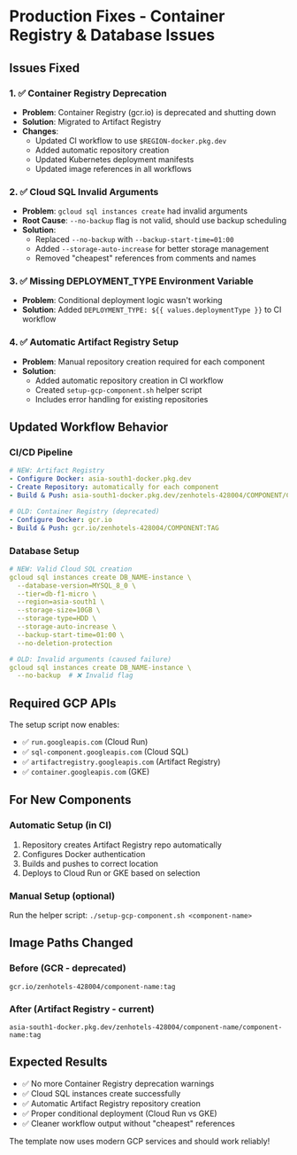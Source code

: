 # Production Fixes - Container Registry & Database Issues

## Issues Fixed

### 1. ✅ Container Registry Deprecation
- **Problem**: Container Registry (gcr.io) is deprecated and shutting down
- **Solution**: Migrated to Artifact Registry
- **Changes**:
  - Updated CI workflow to use `$REGION-docker.pkg.dev`
  - Added automatic repository creation
  - Updated Kubernetes deployment manifests
  - Updated image references in all workflows

### 2. ✅ Cloud SQL Invalid Arguments
- **Problem**: `gcloud sql instances create` had invalid arguments
- **Root Cause**: `--no-backup` flag is not valid, should use backup scheduling
- **Solution**: 
  - Replaced `--no-backup` with `--backup-start-time=01:00`
  - Added `--storage-auto-increase` for better storage management
  - Removed "cheapest" references from comments and names

### 3. ✅ Missing DEPLOYMENT_TYPE Environment Variable
- **Problem**: Conditional deployment logic wasn't working
- **Solution**: Added `DEPLOYMENT_TYPE: ${{ values.deploymentType }}` to CI workflow

### 4. ✅ Automatic Artifact Registry Setup
- **Problem**: Manual repository creation required for each component
- **Solution**: 
  - Added automatic repository creation in CI workflow
  - Created `setup-gcp-component.sh` helper script
  - Includes error handling for existing repositories

## Updated Workflow Behavior

### CI/CD Pipeline
```yaml
# NEW: Artifact Registry
- Configure Docker: asia-south1-docker.pkg.dev
- Create Repository: automatically for each component
- Build & Push: asia-south1-docker.pkg.dev/zenhotels-428004/COMPONENT/COMPONENT:TAG

# OLD: Container Registry (deprecated)
- Configure Docker: gcr.io  
- Build & Push: gcr.io/zenhotels-428004/COMPONENT:TAG
```

### Database Setup
```yaml
# NEW: Valid Cloud SQL creation
gcloud sql instances create DB_NAME-instance \
  --database-version=MYSQL_8_0 \
  --tier=db-f1-micro \
  --region=asia-south1 \
  --storage-size=10GB \
  --storage-type=HDD \
  --storage-auto-increase \
  --backup-start-time=01:00 \
  --no-deletion-protection

# OLD: Invalid arguments (caused failure)
gcloud sql instances create DB_NAME-instance \
  --no-backup  # ❌ Invalid flag
```

## Required GCP APIs
The setup script now enables:
- ✅ `run.googleapis.com` (Cloud Run)
- ✅ `sql-component.googleapis.com` (Cloud SQL)
- ✅ `artifactregistry.googleapis.com` (Artifact Registry)
- ✅ `container.googleapis.com` (GKE)

## For New Components

### Automatic Setup (in CI)
1. Repository creates Artifact Registry repo automatically
2. Configures Docker authentication
3. Builds and pushes to correct location
4. Deploys to Cloud Run or GKE based on selection

### Manual Setup (optional)
Run the helper script: `./setup-gcp-component.sh <component-name>`

## Image Paths Changed

### Before (GCR - deprecated)
```
gcr.io/zenhotels-428004/component-name:tag
```

### After (Artifact Registry - current)
```
asia-south1-docker.pkg.dev/zenhotels-428004/component-name/component-name:tag
```

## Expected Results
- ✅ No more Container Registry deprecation warnings
- ✅ Cloud SQL instances create successfully
- ✅ Automatic Artifact Registry repository creation
- ✅ Proper conditional deployment (Cloud Run vs GKE)
- ✅ Cleaner workflow output without "cheapest" references

The template now uses modern GCP services and should work reliably!
